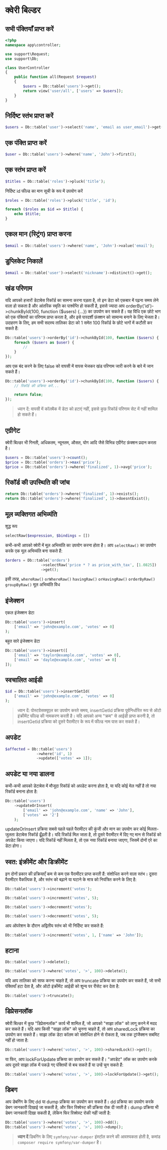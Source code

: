 # क्वेरी बिल्डर
## सभी पंक्तियाँ प्राप्त करें
```php
<?php
namespace app\controller;

use support\Request;
use support\Db;

class UserController
{
    public function all(Request $request)
    {
        $users = Db::table('users')->get();
        return view('user/all', ['users' => $users]);
    }
}
```

## निर्दिष्ट स्तंभ प्राप्त करें
```php
$users = Db::table('user')->select('name', 'email as user_email')->get();
```

## एक पंक्ति प्राप्त करें
```php
$user = Db::table('users')->where('name', 'John')->first();
```

## एक स्तंभ प्राप्त करें
```php
$titles = Db::table('roles')->pluck('title');
```
निर्दिष्ट id फील्ड का मान सूची के रूप में उपयोग करें
```php
$roles = Db::table('roles')->pluck('title', 'id');

foreach ($roles as $id => $title) {
    echo $title;
}
```

## एकल मान (स्ट्रिंग) प्राप्त करना
```php
$email = Db::table('users')->where('name', 'John')->value('email');
```

## डुप्लिकेट निकालें
```php
$email = Db::table('user')->select('nickname')->distinct()->get();
```

## खंड परिणाम
यदि आपको हजारों डेटाबेस रिकॉर्ड का सामना करना पड़ता है, तो इन डेटा को एकबार में पढ़ना समय लेने वाला हो सकता है और आंतरिक स्मृति का पार्श्वप्ति हो सकती है, इससे ज्यादा आप orderBy('id')->chunkById(100, function ($users) {...}) का उपयोग कर सकते हैं।
यह विधि एक छोटे भाग को एक पंक्तियों का परिणाम प्राप्त करता है, और इसे पारदर्शी फ़ंक्शन को सामान्‍य बनाने के लिए भेजता है।
उदाहरण के लिए, हम सभी सदस्य तालिका डेटा को 1 समेत 100 रिकॉर्ड के छोटे भागों में कटौती कर सकते हैं:
```php
Db::table('users')->orderBy('id')->chunkById(100, function ($users) {
    foreach ($users as $user) {
        //
    }
});
```
आप एक बंद करने के लिए false को वापसी में वापस भेजकर खंड परिणाम जारी करने के बारे में जान सकते हैं।
```php
Db::table('users')->orderBy('id')->chunkById(100, function ($users) {
    // रिकॉर्ड की प्रक्रिया करें...

    return false;
});
```

> ध्यान दें: वापसी में कॉलबैक में डेटा को हटाएं नहीं, इससे कुछ रिकॉर्ड परिणाम सेट में नहीं शामिल हो सकते हैं।

## एग्रीगेट
क्वेरी बिल्डर भी गिनती, अधिकतम, न्यूनतम, औसत, योग आदि जैसे विभिन्न एग्रीगेट फ़ंक्शन प्रदान करता है।
```php
$users = Db::table('users')->count();
$price = Db::table('orders')->max('price');
$price = Db::table('orders')->where('finalized', 1)->avg('price');
```

## रिकॉर्ड की उपस्थिति की जांच
```php
return Db::table('orders')->where('finalized', 1)->exists();
return Db::table('orders')->where('finalized', 1)->doesntExist();
```

## मूल व्यक्तिगत अभिव्यंति
शुद्ध रूप
```php
selectRaw($expression, $bindings = [])
```
कभी-कभी आपको क्वेरी में मूल अभिव्यंति का उपयोग करना होता है। आप `selectRaw()` का उपयोग करके एक मूल अभिव्यंति बना सकते हैं:
```php
$orders = Db::table('orders')
                ->selectRaw('price * ? as price_with_tax', [1.0825])
                ->get();
```

इसी तरह, `whereRaw()` `orWhereRaw()` `havingRaw()` `orHavingRaw()` `orderByRaw()` `groupByRaw()` मूल अभिव्यंति विध
## इंजेक्शन
एकल इंजेक्शन डेटा
```php
Db::table('users')->insert(
    ['email' => 'john@example.com', 'votes' => 0]
);
```
बहुत सारे इंजेक्शन डेटा
```php
Db::table('users')->insert([
    ['email' => 'taylor@example.com', 'votes' => 0],
    ['email' => 'dayle@example.com', 'votes' => 0]
]);
```

## स्वचालित आईडी
```php
$id = Db::table('users')->insertGetId(
    ['email' => 'john@example.com', 'votes' => 0]
);
```

> ध्यान दें: पोस्टग्रेसक्यूएल का उपयोग करते समय, insertGetId प्रक्रिया पूर्वनिर्धारित रूप से ऑटो इंक्रीमेंट फील्ड की नामकरण करती है। यदि आपको अन्य "क्रम" से आईडी प्राप्त करनी है, तो insertGetId प्रक्रिया को दूसरे पैरामीटर के रूप में फील्ड नाम पास कर सकते हैं।

## अपडेट
```php
$affected = Db::table('users')
              ->where('id', 1)
              ->update(['votes' => 1]);
```

## अपडेट या नया डालना
कभी-कभी आपको डेटाबेस में मौजूदा रिकॉर्ड को अपडेट करना होता है, या यदि कोई मेल नहीं है तो नया रिकॉर्ड बनाना होता है:
```php
Db::table('users')
    ->updateOrInsert(
        ['email' => 'john@example.com', 'name' => 'John'],
        ['votes' => '2']
    );
```
updateOrInsert प्रक्रिया सबसे पहले पहले पैरामीटर की कुंजी और मान का उपयोग कर कोई मिलता-जुलता डेटाबेस रिकॉर्ड ढूँढ़ती है। यदि रिकॉर्ड मिल जाता है, तो दूसरे पैरामीटर में दिए गए मान से रिकॉर्ड को अपडेट किया जाएगा। यदि रिकॉर्ड नहीं मिलता है, तो एक नया रिकॉर्ड बनाया जाएगा, जिसमें दोनों एरे का डेटा होगा।

## स्वत: इंक्रीमेंट और डिक्रीमेंट
इन दोनों प्रकार की प्रक्रियाएँ कम से कम एक पैरामीटर प्राप्त करती हैं: संशोधित करने वाला स्तंभ। दूसरा पैरामीटर वैकल्पिक है, और स्तंभ को बढ़ाने या घटाने के मात्र को नियंत्रित करने के लिए है:
```php
Db::table('users')->increment('votes');

Db::table('users')->increment('votes', 5);

Db::table('users')->decrement('votes');

Db::table('users')->decrement('votes', 5);
```
आप ऑपरेशन के दौरान अद्वितीय स्तंभ को भी निर्दिष्ट कर सकते हैं:
```php
Db::table('users')->increment('votes', 1, ['name' => 'John']);
```

## हटाना
```php
Db::table('users')->delete();

Db::table('users')->where('votes', '>', 100)->delete();
```
यदि आप तालिका को साफ करना चाहते हैं, तो आप truncate प्रक्रिया का उपयोग कर सकते हैं, जो सभी पंक्तियाँ हटा देता है, और ऑटो इंक्रीमेंट आईडी को शून्य पर रीसेट कर देता है:
```php
Db::table('users')->truncate();
```

## डिप्रेसनलॉक
क्वेरी बिल्डर में कुछ "डिप्रेसनलॉक" कार्य भी शामिल हैं, जो आपको "साझा लॉक" को लागू करने में मदद कर सकते हैं। यदि आप किसी "साझा लॉक" को चुनना चाहते हैं, तो आप sharedLock प्रक्रिया का उपयोग कर सकते हैं। साझा लॉक डेटा कॉलम को संशोधित होने से रोकता है, जब तक ट्रांजैक्शन सबमिट नहीं हो जाता है:
```php
Db::table('users')->where('votes', '>', 100)->sharedLock()->get();
```
या फिर, आप lockForUpdate प्रक्रिया का उपयोग कर सकते हैं। "अपडेट" लॉक का उपयोग करके आप दूसरे साझा लॉक में पकड़े गए पंक्तियों से बच सकते हैं या उन्हें चुन सकते हैं:
```php
Db::table('users')->where('votes', '>', 100)->lockForUpdate()->get();
```

## डिबग
आप डेबगिंग के लिए dd या dump प्रक्रिया का उपयोग कर सकते हैं। dd प्रक्रिया का उपयोग करके डेबग जानकारी दिखाई जा सकती है, और फिर रिक्वेस्ट की प्रक्रिया रोक दी जाती है। dump प्रक्रिया भी डेबग जानकारी दिखा सकती है, लेकिन फिर रिक्वेस्ट रोकी नहीं जाती है:
```php
Db::table('users')->where('votes', '>', 100)->dd();
Db::table('users')->where('votes', '>', 100)->dump();
```

> **ध्यान दें**
> डिबगिंग के लिए `symfony/var-dumper` इंस्टॉल करने की आवश्यकता होती है, कमांड `composer require symfony/var-dumper` है।
